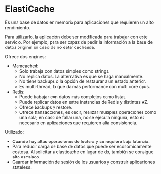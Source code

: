 # ElastiCache

Es una base de datos en memoria para aplicaciones que requieren un alto rendimiento.

Para utilizarlo, la aplicación debe ser modificada para trabajar con este servicio. Por ejemplo, para ser capaz de pedir la información a la base de datos original en caso de no estar cacheada.

Ofrece dos engines:

- Memcached:
  - Solo trabaja con datos simples como strings.
  - No replica datos. La alternativa es que se haga manualmente.
  - No tiene backups o la opción de restaurar a un estado anterior.
  - Es multi-thread, lo que da más performance con multi core cpus.
- Redis:
  - Puede trabajar con datos más complejos como listas.
  - Puede replicar datos en entre instancias de Redis y distintas AZ.
  - Ofrece backups y restore.
  - Ofrece transacciones, es decir, realizar múltiples operaciones como una sola; en caso de fallar una, no se ejecuta ninguna, esto es necesario en aplicaciones que requieren alta consistencia.

Utilizado:

- Cuando hay altas operaciones de lectura y se requiere baja latencia.
- Para reducir carga de base de datos que puede ser económicamente costosa. Al solicitar a elasticache en lugar de db, también se consigue alto escalado.
- Guardar información de sesión de los usuarios y construir aplicaciones stateless.
